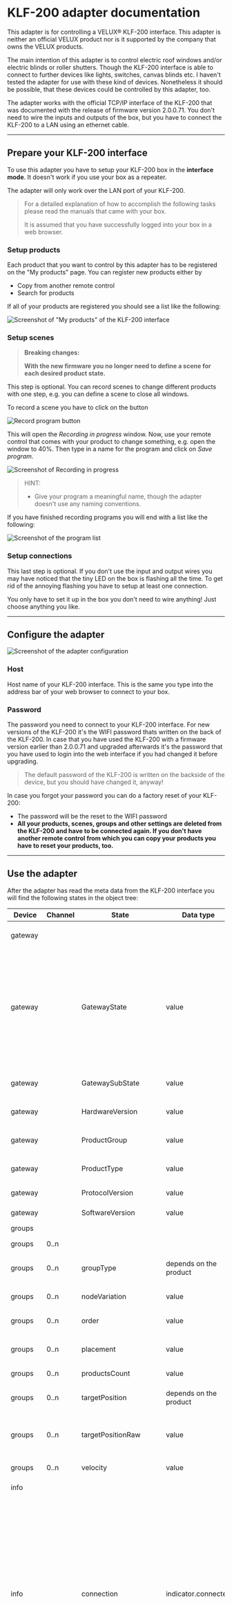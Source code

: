 # KLF-200 adapter documentation

This adapter is for controlling a VELUX® KLF-200 interface. This adapter is neither an official VELUX product nor is it supported by the company that owns the VELUX products.

The main intention of this adapter is to control electric roof windows and/or electric blinds or roller shutters. Though the KLF-200 interface is able to connect to further devices like lights, switches, canvas blinds etc. I haven't tested the adapter for use with these kind of devices. Nonetheless it should be possible, that these devices could be controlled by this adapter, too.

The adapter works with the official TCP/IP interface of the KLF-200 that was documented with the release of firmware version 2.0.0.71. You don't need to wire the inputs and outputs of the box, but you have to
connect the KLF-200 to a LAN using an ethernet cable.

---

## Prepare your KLF-200 interface

To use this adapter you have to setup your KLF-200 box in the **interface mode**. It doesn't work if you use your box as a repeater.

The adapter will only work over the LAN port of your KLF-200.

> For a detailed explanation of how to accomplish the following tasks please read the manuals that came with your box.
>
> It is assumed that you have successfully logged into your box in a web browser.

### Setup products

Each product that you want to control by this adapter has to be registered on the "My products" page. You can register new products either by

-   Copy from another remote control
-   Search for products

If all of your products are registered you should see a list like the following:

![Screenshot of "My products" of the KLF-200 interface](img/ProductList.PNG)

### Setup scenes

> **Breaking changes:**
>
> **With the new firmware you no longer need to define a scene for each desired product state.**

This step is optional. You can record scenes to change different products with one step,
e.g. you can define a scene to close all windows.

To record a scene you have to click on the button

![Record program button](img/RecordProgramButton.PNG)

This will open the _Recording in progress_ window. Now, use your remote control that comes with your product to change something, e.g. open the window to 40%. Then type in a name for the program and click on _Save program_.

![Screenshot of Recording in progress](img/RecordingInProgress.PNG)

> HINT:
>
> -   Give your program a meaningful name, though the adapter doesn't use any naming conventions.

If you have finished recording programs you will end with a list like the following:

![Screenshot of the program list](img/ProgramList.PNG)

### Setup connections

This last step is optional. If you don't use the input and output wires you may have noticed that the tiny LED on the box is flashing all the time. To get rid of the annoying flashing you have to setup at least one connection.

You only have to set it up in the box you don't need to wire anything! Just choose anything you like.

---

## Configure the adapter

![Screenshot of the adapter configuration](img/AdapterConfiguration.PNG)

### Host

Host name of your KLF-200 interface. This is the same you type into the address bar of your web browser to connect to your box.

### Password

The password you need to connect to your KLF-200 interface. For new versions of the KLF-200 it's the WIFI password thats
written on the back of the KLF-200. In case that you have used the KLF-200 with a firmware version earlier than 2.0.0.71
and upgraded afterwards it's the password that you have used to login into the web interface if you had changed it before upgrading.

> The default password of the KLF-200 is written on the backside of the device, but you should have changed it, anyway!

In case you forgot your password you can do a factory reset of your KLF-200:

-   The password will be the reset to the WIFI password
-   **All your products, scenes, groups and other settings are deleted from the KLF-200
    and have to be connected again. If you don't have another remote control from which
    you can copy your products you have to reset your products, too.**

---

## Use the adapter

After the adapter has read the meta data from the KLF-200 interface you will find the following states in the object tree:

| Device   | Channel | State                 | Data type              | Description                                                                                                                                                                                                                                                                                                                                                                                                                                                                                                                                                                                                                                                                                                                                                                           |
| -------- | ------- | --------------------- | ---------------------- | ------------------------------------------------------------------------------------------------------------------------------------------------------------------------------------------------------------------------------------------------------------------------------------------------------------------------------------------------------------------------------------------------------------------------------------------------------------------------------------------------------------------------------------------------------------------------------------------------------------------------------------------------------------------------------------------------------------------------------------------------------------------------------------- |
| gateway  |         |                       |                        | Shows global data from the KLF-200 interface itself, like version numbers and current status.                                                                                                                                                                                                                                                                                                                                                                                                                                                                                                                                                                                                                                                                                         |
| gateway  |         | GatewayState          | value                  | Configuration state of the KLF-200. The KLF-200 can operate as a gateway to control registered products or as a repeater to extend the range of physical remote controls. This adapter is supposed to work with the KLF-200 in gateway mode. It wasn't tested with a KLF-200 in repeater mode. After you have setup your KLF-200 and you have registered you products this state should be GatewayMode_WithActuatorNodes.                                                                                                                                                                                                                                                                                                                                                             |
| gateway  |         | GatewaySubState       | value                  | This state shows if the gateway is currently idle or if it's running a command, a scene of if it's currently in a configuration mode.                                                                                                                                                                                                                                                                                                                                                                                                                                                                                                                                                                                                                                                 |
| gateway  |         | HardwareVersion       | value                  | Version number of the hardware release of the KLF-200.                                                                                                                                                                                                                                                                                                                                                                                                                                                                                                                                                                                                                                                                                                                                |
| gateway  |         | ProductGroup          | value                  | Product Group of the KLF-200 itself. It's a remote control device and therefore its product group value is always 14.                                                                                                                                                                                                                                                                                                                                                                                                                                                                                                                                                                                                                                                                 |
| gateway  |         | ProductType           | value                  | Product type of the KLF-200 itself. It's always 3.                                                                                                                                                                                                                                                                                                                                                                                                                                                                                                                                                                                                                                                                                                                                    |
| gateway  |         | ProtocolVersion       | value                  | Version number of the protocol with which the adapter communicates with the device.                                                                                                                                                                                                                                                                                                                                                                                                                                                                                                                                                                                                                                                                                                   |
| gateway  |         | SoftwareVersion       | value                  | Version number of the firmware.                                                                                                                                                                                                                                                                                                                                                                                                                                                                                                                                                                                                                                                                                                                                                       |
| groups   |         |                       |                        | Has a corresponding channel for each user group defined.                                                                                                                                                                                                                                                                                                                                                                                                                                                                                                                                                                                                                                                                                                                              |
| groups   | 0..n    |                       |                        | Channel for each group.                                                                                                                                                                                                                                                                                                                                                                                                                                                                                                                                                                                                                                                                                                                                                               |
| groups   | 0..n    | groupType             | depends on the product | Type of the group. A UserGroup is a user defined group and can contain different products of the same category.                                                                                                                                                                                                                                                                                                                                                                                                                                                                                                                                                                                                                                                                       |
| groups   | 0..n    | nodeVariation         | value                  | Defines the special kind of window like top hung, kip, flat roof, sky light                                                                                                                                                                                                                                                                                                                                                                                                                                                                                                                                                                                                                                                                                                           |
| groups   | 0..n    | order                 | value                  | Custom sort order, can be used to sort the products in visualisations. This state is writable.                                                                                                                                                                                                                                                                                                                                                                                                                                                                                                                                                                                                                                                                                        |
| groups   | 0..n    | placement             | value                  | Room or house group number. Change this to put the product in another room. This state is writable                                                                                                                                                                                                                                                                                                                                                                                                                                                                                                                                                                                                                                                                                    |
| groups   | 0..n    | productsCount         | value                  | Number of products that are contained in the group.                                                                                                                                                                                                                                                                                                                                                                                                                                                                                                                                                                                                                                                                                                                                   |
| groups   | 0..n    | targetPosition        | depends on the product | Set this state to a value between 0% and 100% to move a complete group. This state is writable.                                                                                                                                                                                                                                                                                                                                                                                                                                                                                                                                                                                                                                                                                       |
| groups   | 0..n    | targetPositionRaw     | value                  | Set this state to a value between 0 and 65535 (0x000 - 0xFFFF) to move a complete group. This state reflects the raw value of the target position. This state is writable.                                                                                                                                                                                                                                                                                                                                                                                                                                                                                                                                                                                                            |
| groups   | 0..n    | velocity              | value                  | Velocity at which the whole group operates. This state is writable.                                                                                                                                                                                                                                                                                                                                                                                                                                                                                                                                                                                                                                                                                                                   |
| info     |         |                       |                        | Connection state between the adapter and the KLF-200.                                                                                                                                                                                                                                                                                                                                                                                                                                                                                                                                                                                                                                                                                                                                 |
| info     |         | connection            | indicator.connected    | Indicates if the adapter has an active connection to the KLF-200. If the connection is lost or can not be established for whatever reason this state will change to false. During the initialization phase of the adapter this state stays at false until all event handlers are in place. If this state is true it's safe to run commands and query states. If this state is false you don't have a connection to the KLF-200 and your commands can't be received and states that you query may not reflect the real value for the product. If the connection to the KLF-200 is lost physically it still takes a few seconds until the adapter gets the information, thus even if the connection state is true there might be a slight chance that your connection is lost, already. |
| products |         |                       |                        | Has a sub-entry for each product found in the product list of the KLF-200.                                                                                                                                                                                                                                                                                                                                                                                                                                                                                                                                                                                                                                                                                                            |
| products |         | productsFound         | value                  | Number of products registered in the interface                                                                                                                                                                                                                                                                                                                                                                                                                                                                                                                                                                                                                                                                                                                                        |
| products | 0..n    |                       |                        | Channel for each registered product                                                                                                                                                                                                                                                                                                                                                                                                                                                                                                                                                                                                                                                                                                                                                   |
| products | 0..n    | FP1CurrentPositionRaw | value                  | Raw position value of the functional parameter 1; the raw values is in the range of 0-65535.                                                                                                                                                                                                                                                                                                                                                                                                                                                                                                                                                                                                                                                                                          |
| products | 0..n    | FP2CurrentPositionRaw | value                  | Raw position value of the functional parameter 2; the raw values is in the range of 0-65535                                                                                                                                                                                                                                                                                                                                                                                                                                                                                                                                                                                                                                                                                           |
| products | 0..n    | FP3CurrentPositionRaw | value                  | Raw position value of the functional parameter 3; the raw values is in the range of 0-65535                                                                                                                                                                                                                                                                                                                                                                                                                                                                                                                                                                                                                                                                                           |
| products | 0..n    | FP4CurrentPositionRaw | value                  | Raw position value of the functional parameter 4; the raw values is in the range of 0-65535                                                                                                                                                                                                                                                                                                                                                                                                                                                                                                                                                                                                                                                                                           |
| products | 0..n    | category              | depends on the product | Name of the category, e.g. Window Opener, Roller Shutter                                                                                                                                                                                                                                                                                                                                                                                                                                                                                                                                                                                                                                                                                                                              |
| products | 0..n    | currentPosition       | depends on the product | current position of the product in percent; usually, 0% means window closed, roller shutter up, lights out etc. Based on the raw value and the product category the value is calculated accordingly.                                                                                                                                                                                                                                                                                                                                                                                                                                                                                                                                                                                  |
| products | 0..n    | currentPositionRaw    | value                  | Current position of the product as raw value                                                                                                                                                                                                                                                                                                                                                                                                                                                                                                                                                                                                                                                                                                                                          |
| products | 0..n    | nodeVariation         | value                  | Defines the special kind of window like top hung, kip, flat roof, sky light                                                                                                                                                                                                                                                                                                                                                                                                                                                                                                                                                                                                                                                                                                           |
| products | 0..n    | order                 | value                  | Custom sort order, can be used to sort the products in visualisations. This state is writable.                                                                                                                                                                                                                                                                                                                                                                                                                                                                                                                                                                                                                                                                                        |
| products | 0..n    | placement             | value                  | Room or house group number. Change this to put the product in another room. This state is writable.                                                                                                                                                                                                                                                                                                                                                                                                                                                                                                                                                                                                                                                                                   |
| products | 0..n    | powerSaveMode         | value                  | Kind of power save mode of the product.                                                                                                                                                                                                                                                                                                                                                                                                                                                                                                                                                                                                                                                                                                                                               |
| products | 0..n    | productType           | value                  | Type of the product. The numbers are not documented, thus the adapter shows the raw numbers.                                                                                                                                                                                                                                                                                                                                                                                                                                                                                                                                                                                                                                                                                          |
| products | 0..n    | remainingTime         | value                  | Remaining time of the current operation of the product in seconds. Currently, this is only updated at the beginning and at the end of a products movement.                                                                                                                                                                                                                                                                                                                                                                                                                                                                                                                                                                                                                            |
| products | 0..n    | runStatus             | value                  | Execution status, possible values are ExecutionCompleted, ExecutionFailed or ExecutionActive.                                                                                                                                                                                                                                                                                                                                                                                                                                                                                                                                                                                                                                                                                         |
| products | 0..n    | serialNumber          | value                  | Serial number of the product.                                                                                                                                                                                                                                                                                                                                                                                                                                                                                                                                                                                                                                                                                                                                                         |
| products | 0..n    | state                 | value                  | The operating state of the product. Can have the following values: NonExecuting, Error, WaitingForPower, Executing, Done, Unknown                                                                                                                                                                                                                                                                                                                                                                                                                                                                                                                                                                                                                                                     |
| products | 0..n    | statusReply           | value                  | If the runStatus of an execution command has failed this state contains the reason.                                                                                                                                                                                                                                                                                                                                                                                                                                                                                                                                                                                                                                                                                                   |
| products | 0..n    | stop                  | button.play            | Set this state to true to stop a running operation. This state is writable, only.                                                                                                                                                                                                                                                                                                                                                                                                                                                                                                                                                                                                                                                                                                     |
| products | 0..n    | subType               | value                  | Depending on the category the sub type defines special kinds or capabilities, e.g. for a window a '1' means that the window has a rain sensor.                                                                                                                                                                                                                                                                                                                                                                                                                                                                                                                                                                                                                                        |
| products | 0..n    | targetPosition        | depends on the product | Set this state to a value between 0% and 100% to move a window or to dim a light. This state is writable.                                                                                                                                                                                                                                                                                                                                                                                                                                                                                                                                                                                                                                                                             |
| products | 0..n    | targetPositionRaw     | value                  | This state reflects the target position converted to a raw value.                                                                                                                                                                                                                                                                                                                                                                                                                                                                                                                                                                                                                                                                                                                     |
| products | 0..n    | timestamp             | value                  | Timestamp of the last known position in local time.                                                                                                                                                                                                                                                                                                                                                                                                                                                                                                                                                                                                                                                                                                                                   |
| products | 0..n    | typeID                | value                  | Type of the product, e.g. window, light, roller shutter.                                                                                                                                                                                                                                                                                                                                                                                                                                                                                                                                                                                                                                                                                                                              |
| products | 0..n    | velocity              | value                  | Velocity at which the product operates. The velocity depends on the physical capabilites of the product, e.g. a window can move in silend mode or in fast mode, lights may dim at different velocities, but there may be other products which change their position only with a fixed speed.                                                                                                                                                                                                                                                                                                                                                                                                                                                                                          |
| products | 0..n    | wink                  | button.play            | Set this state to true to let the product wink. This is used to identify a device, e.g. a window will move its handle, a roller shutter will move up and down a little bit. This state is writable, only.                                                                                                                                                                                                                                                                                                                                                                                                                                                                                                                                                                             |
| scenes   |         |                       |                        | Has a sub-entry for each scene found in the program list of the KLF-200.                                                                                                                                                                                                                                                                                                                                                                                                                                                                                                                                                                                                                                                                                                              |
| scenes   |         | scenesFound           | value                  | The number of scenes in the list. Read-only.                                                                                                                                                                                                                                                                                                                                                                                                                                                                                                                                                                                                                                                                                                                                          |
| scenes   | 0..n    | productsCount         | value                  | Number of products in this scene. Read-only.                                                                                                                                                                                                                                                                                                                                                                                                                                                                                                                                                                                                                                                                                                                                          |
| scenes   | 0..n    | run                   | button.play            | Set this state to true to run the scene. If a scene is running this state is set to true.                                                                                                                                                                                                                                                                                                                                                                                                                                                                                                                                                                                                                                                                                             |
| scenes   | 0..n    | stop                  | button.play            | Set this state to stop a running scene. This state is writable, only.                                                                                                                                                                                                                                                                                                                                                                                                                                                                                                                                                                                                                                                                                                                 |

> **IMPORTANT:**
>
> The IDs that are used in the channels are the IDs coming from the KLF-200 interface. If you make changes at the products list or at the program list in your KLF-200 the IDs may change.

To run a scene you can either set the `run` state of the scene to `true` or you can set the `level` state of the product to a value that corresponds to a scene that sets the product to that level.

### Examples

Assuming your bathroom window is channel `0`.
You have a scene on Channel `10` that closes all windows.

```javascript
// Example 1: Open the bathroom window at 40%:
await setStateAsync("klf200.0.products.0.targetPosition", 40);
/* 
    The following will happen:
    1. Several states will be changed to reflect the current operation, e.g. the remainingTime.
    2. Your window will start to move to 40% opening level. (If it's not blocked, e.g. by the rain sensor.)
    3. After your window has stopped (for whatever reason), several states will be changed again, including the currentPosition.
*/

// Example 2: Close all windows by running scene 10:
await setStateAsync("klf200.0.scenes.10.run", true);
/*
    The following will happen:
    1. All related products will receive updates to their states to reflect the current operation.
    2. All windows will start to move to 0% openening level.
    3. After the scene has finished, the run state is set to false, again.
*/
```

---

## Known limitations

-   If you define new scenes in the device you have to restart the adapter to read the new scenes.
-   The timezone is fixed to Central European Time (GMT+1/GMT+2 for daylight saving time).

---

VELUX and the VELUX logo are registered trademarks of VKR Holding A/S.
